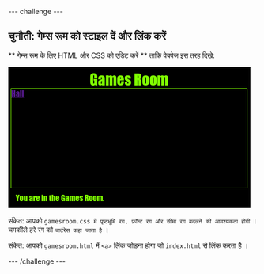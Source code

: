 \--- challenge \---

## चुनौती: गेम्स रूम को स्टाइल दें और लिंक करें

** गेम्स रूम के लिए HTML और CSS को एडिट करें ** ताकि वेबपेज इस तरह दिखे:

![स्क्रीनशॉट](images/rooms-games-challenge.png)

संकेत: आपको ` gamesroom.css में पृष्ठभूमि रंग, फ़ॉन्ट रंग और सीमा रंग बदलने की आवश्यकता होगी ` । चमकीले हरे रंग को ` चार्टरेस कहा जाता है ` ।

संकेत: आपको ` gamesroom.html ` में `<a>` लिंक जोड़ना होगा जो ` index.html ` से लिंक करता है ।

\--- /challenge \---